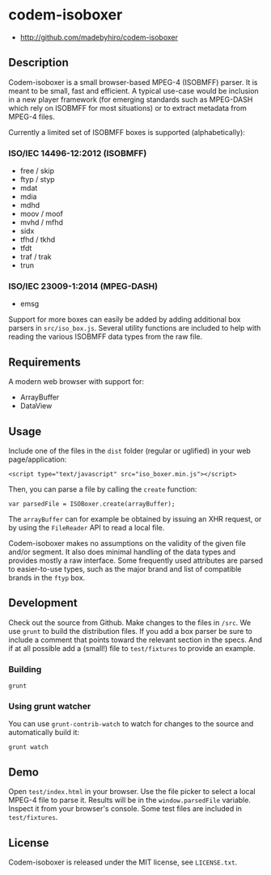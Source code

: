 # codem-isoboxer

* http://github.com/madebyhiro/codem-isoboxer

## Description

Codem-isoboxer is a small browser-based MPEG-4 (ISOBMFF) parser. It is meant to be small, fast and efficient. A typical use-case would be inclusion in a new player framework (for emerging standards such as MPEG-DASH which rely on ISOBMFF for most situations) or to extract metadata from MPEG-4 files.

Currently a limited set of ISOBMFF boxes is supported (alphabetically):

### ISO/IEC 14496-12:2012 (ISOBMFF)
* free / skip
* ftyp / styp
* mdat
* mdia
* mdhd
* moov / moof
* mvhd / mfhd
* sidx
* tfhd / tkhd
* tfdt
* traf / trak
* trun

### ISO/IEC 23009-1:2014 (MPEG-DASH)

* emsg

Support for more boxes can easily be added by adding additional box parsers in `src/iso_box.js`. Several utility functions are included to help with reading the various ISOBMFF data types from the raw file.

## Requirements

A modern web browser with support for:

* ArrayBuffer
* DataView

## Usage

Include one of the files in the `dist` folder (regular or uglified) in your web page/application:

    <script type="text/javascript" src="iso_boxer.min.js"></script>

Then, you can parse a file by calling the `create` function:

    var parsedFile = ISOBoxer.create(arrayBuffer);

The `arrayBuffer` can for example be obtained by issuing an XHR request, or by using the `FileReader` API to read a local file.

Codem-isoboxer makes no assumptions on the validity of the given file and/or segment. It also does minimal handling of the data
types and provides mostly a raw interface. Some frequently used attributes are parsed to easier-to-use types, such as the major
brand and list of compatible brands in the `ftyp` box.

## Development

Check out the source from Github. Make changes to the files in `/src`. We use `grunt` to build the distribution files. If you add a box parser be sure to include a comment that points toward the relevant section in the specs. And if at all possible add a (small!) file to `test/fixtures` to provide an example.

### Building

    grunt

### Using grunt watcher

You can use `grunt-contrib-watch` to watch for changes to the source and automatically build it:

    grunt watch

## Demo

Open `test/index.html` in your browser. Use the file picker to select a local MPEG-4 file to parse it. Results will be in the `window.parsedFile` variable. Inspect it from your browser's console. Some test files are included in `test/fixtures`.

## License

Codem-isoboxer is released under the MIT license, see `LICENSE.txt`.
